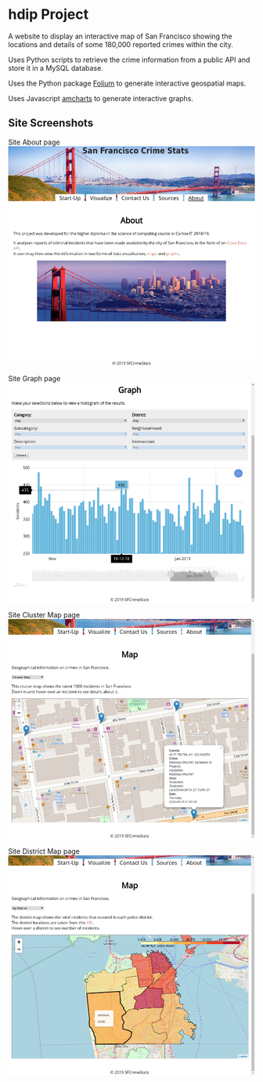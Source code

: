 # hdip Project

A website to display an interactive map of San Francisco showing the locations and details of some 180,000 reported crimes within the city.

Uses Python scripts to retrieve the crime information from a public API and store it in a MySQL database.

Uses the Python package [Folium](http://python-visualization.github.io/folium/) to generate interactive geospatial maps.

Uses Javascript [amcharts](https://www.amcharts.com/) to generate interactive graphs.

## Site Screenshots

Site About page
![About](/imgs/about.png)

Site Graph page
![Graph](/imgs/graph.png)

Site Cluster Map page
![Cluster Map](/imgs/clustermap.png)

Site District Map page
![District Map](/imgs/distrmap.png)
